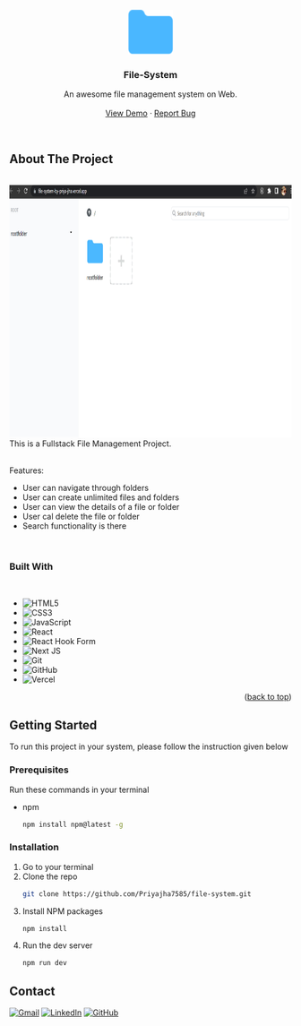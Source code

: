 
<!-- PROJECT LOGO -->
<br />
<div align="center">
  <a href="https://github.com/othneildrew/Best-README-Template">
    <!-- <img src="https://cdn.icon-icons.com/icons2/2963/PNG/512/macos_big_sur_folder_icon_186046.png" alt="Logo" width="80" height="80"> -->
    <img src="./src/assets/Shape.png" alt="Logo" width="80" height="80">
  </a>

  <h3 align="center">File-System</h3>

  <p align="center">
    An awesome file management system on Web.
    <br />
    <br />
    <a href="https://file-system-by-priya-jha.vercel.app/">View Demo</a>
    ·
    <a href="https://github.com/Priyajha7585/file-system/issues">Report Bug</a>
    <!-- ·
    <a href="https://github.com/othneildrew/Best-README-Template/issues">Request Feature</a> -->
  </p>
</div>

<br/>


<!-- ABOUT THE PROJECT -->
## About The Project

<br/>

<img src="src/assets/Screenshot.png" alt="Logo" width="100%" height="450" />

<br/>
This is a Fullstack File Management Project.
<br/><br>

Features:<br>
* User can navigate through folders
* User can create unlimited files and folders
* User can view the details of a file or folder
* User cal delete the file or folder
* Search functionality is there

<br/>


### Built With
<br/>

* ![HTML5](https://img.shields.io/badge/html5-%23E34F26.svg?style=for-the-badge&logo=html5&logoColor=white)
* ![CSS3](https://img.shields.io/badge/css3-%231572B6.svg?style=for-the-badge&logo=css3&logoColor=white)
* ![JavaScript](https://img.shields.io/badge/javascript-%23323330.svg?style=for-the-badge&logo=javascript&logoColor=%23F7DF1E)
* ![React](https://img.shields.io/badge/react-%2320232a.svg?style=for-the-badge&logo=react&logoColor=%2361DAFB)
* ![React Hook Form](https://img.shields.io/badge/React%20Hook%20Form-%23EC5990.svg?style=for-the-badge&logo=reacthookform&logoColor=white)
* ![Next JS](https://img.shields.io/badge/Next-black?style=for-the-badge&logo=next.js&logoColor=white)
* ![Git](https://img.shields.io/badge/git-%23F05033.svg?style=for-the-badge&logo=git&logoColor=white)
* ![GitHub](https://img.shields.io/badge/github-%23121011.svg?style=for-the-badge&logo=github&logoColor=white)
* ![Vercel](https://img.shields.io/badge/vercel-%23000000.svg?style=for-the-badge&logo=vercel&logoColor=white)

<p align="right">(<a href="#readme-top">back to top</a>)</p>



<!-- GETTING STARTED -->
## Getting Started

To run this project in your system, please follow the instruction given below

### Prerequisites

Run these commands in your terminal
* npm
  ```sh
  npm install npm@latest -g
  ```

### Installation


1. Go to your terminal
2. Clone the repo
   ```sh
   git clone https://github.com/Priyajha7585/file-system.git
   ```
3. Install NPM packages
   ```sh
   npm install
   ```
4. Run the dev server
   ```sh
   npm run dev
   ```


<!-- CONTACT -->
## Contact

[![Gmail](https://img.shields.io/badge/Gmail-D14836?style=for-the-badge&logo=gmail&logoColor=white)](priyajha7585@gmail.com)
[![LinkedIn](https://img.shields.io/badge/linkedin-%230077B5.svg?style=for-the-badge&logo=linkedin&logoColor=white)](https://www.linkedin.com/in/priyajha7585/)
[![GitHub](https://img.shields.io/badge/github-%23121011.svg?style=for-the-badge&logo=github&logoColor=white)](https://github.com/Priyajha7585)
